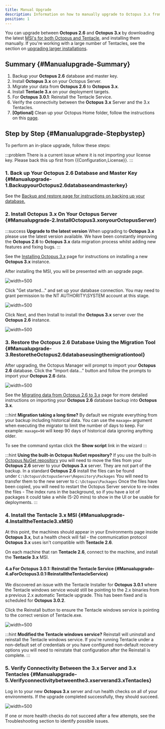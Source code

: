 ```yaml
---
title: Manual Upgrade
description: Information on how to manually upgrade to Octopus 3.x from Octopus 2.6.
position: 1
---
```


You can upgrade between **Octopus 2.6** and **Octopus 3.x** by downloading the latest [MSI's for both Octopus and Tentacle](https://octopusdeploy.com/download), and installing them manually. If you're working with a large number of Tentacles, see the section on [upgrading larger installations](/docs/administration/upgrading/upgrading-from-octopus-2.6/index.md).

## Summary {#Manualupgrade-Summary}

1. Backup your **Octopus 2.6** database and master key.
2. Install **Octopus 3.x** on your Octopus Server.
3. Migrate your data from **Octopus 2.6** to **Octopus 3.x**.
4. Install **Tentacle 3.x** on your deployment targets.
 1. For **Octopus 3.0.1**: Reinstall the Tentacle Service.
5. Verify the connectivity between the **Octopus 3.x** Server and the 3.x Tentacles.
6. **[Optional]** Clean up your Octopus Home folder, follow the instructions on this [page](/docs/administration/server-configuration-and-file-storage\index.md#ServerconfigurationandFilestorage-CleanUp).

## Step by Step {#Manualupgrade-Stepbystep}

To perform an in-place upgrade, follow these steps:

:::problem
There is a current issue where it is not importing your license key. Please back this up first from {{Configuration,License}}.
:::

### 1. Back up Your Octopus 2.6 Database and Master Key {#Manualupgrade-1.BackupyourOctopus2.6databaseandmasterkey}

See the [Backup and restore](/docs/administration/upgrading/upgrading-from-octopus-2.6/backup-2.6.md)[ page for instructions on backing up your database.](/docs/administration/upgrading/upgrading-from-octopus-2.6/backup-2.6.md)

### 2. Install Octopus 3.x On Your Octopus Server {#Manualupgrade-2.InstallOctopus3.xonyourOctopusServer}

:::success
**Upgrade to the latest version**
When upgrading to **Octopus 3.x** please use the latest version available. We have been constantly improving the **Octopus 2.6** to **Octopus 3.x** data migration process whilst adding new features and fixing bugs.
:::

See the [Installing Octopus 3.x](/docs/installation/index.md) page for instructions on installing a new **Octopus 3.x** instance.

After installing the MSI, you will be presented with an upgrade page.

![](/docs/images/3048132/3278008.png "width=500")

Click "Get started..." and set up your database connection. You may need to grant permission to the NT AUTHORITY\SYSTEM account at this stage.

![](/docs/images/3048132/3278007.png "width=500")

Click Next, and then Install to install the **Octopus 3.x** server over the **Octopus 2.6** instance.

![](/docs/images/3048132/3278006.png "width=500")

### 3. Restore the Octopus 2.6 Database Using the Migration Tool {#Manualupgrade-3.RestoretheOctopus2.6databaseusingthemigrationtool}

After upgrading, the Octopus Manager will prompt to import your **Octopus 2.6** database. Click the "Import data..." button and follow the prompts to import your **Octopus 2.6** data.

![](/docs/images/3048132/3278005.png "width=500")

See the [Migrating data from Octopus 2.6 to 3.x](/docs/administration/upgrading/upgrading-from-octopus-2.6/migrating-data-from-octopus-2.6-to-3.x.md) page for more detailed instructions on importing your **Octopus 2.6** database backup into **Octopus 3.x**.

:::hint
**Migration taking a long time?**
By default we migrate everything from your backup including historical data. You can use the `maxage=` argument when executing the migrator to limit the number of days to keep. For example: `maxage=90` will keep 90 days of historical data ignoring anything older.

To see the command syntax click the **Show script** link in the wizard
:::

:::hint
**Using the built-in Octopus NuGet repository?**
If you use the built-in [Octopus NuGet repository](/docs/packaging-applications/package-repositories/index.md) you will need to move the files from your **Octopus 2.6** server to your **Octopus 3.x** server. They are not part of the backup.
In a standard **Octopus 2.6** install the files can be found under `C:\Octopus\OctopusServer\Repository\Packages`
You will need to transfer them to the new server to `C:\Octopus\Packages` Once the files have been copied, you will need to restart the Octopus Server service to re-index the files - The index runs in the background, so if you have a lot of packages it could take a while (5-20 mins) to show in the UI or be usable for deployments.
:::

### 4. Install the Tentacle 3.x MSI {#Manualupgrade-4.InstalltheTentacle3.xMSI}

At this point, the machines should appear in your Environments page inside **Octopus 3.x**, but a health check will fail - the communication protocol **Octopus 3.x** uses isn't compatible with **Tentacle 2.6**.

On each machine that ran **Tentacle 2.6**, connect to the machine, and install the **Tentacle 3.x** MSI.

#### 4.a For Octopus 3.0.1: Reinstall the Tentacle Service {#Manualupgrade-4.aForOctopus3.0.1:ReinstalltheTentacleService}

We discovered an issue with the Tentacle Installer for **Octopus 3.0.1** where the Tentacle windows service would still be pointing to the 2.x binaries from a previous 2.x automatic Tentacle upgrade. This has been fixed and is scheduled for **Octopus 3.0.2**.

Click the Reinstall button to ensure the Tentacle windows service is pointing to the correct version of Tentacle.exe.

![](/docs/images/3048134/3278285.png "width=500")

:::hint
**Modified the Tentacle windows service?**
Reinstall will uninstall and reinstall the Tentacle windows service. If you're running Tentacle under a non-default set of credentials or you have configured non-default recovery options you will need to reinstate that configuration after the Reinstall is complete.
:::

### 5. Verify Connectivity Between the 3.x Server and 3.x Tentacles {#Manualupgrade-5.Verifyconnectivitybetweenthe3.xserverand3.xTentacles}

Log in to your new **Octopus 3.x** server and run health checks on all of your environments. If the upgrade completed successfully, they should succeed.

![](/docs/images/3048132/3278009.png "width=500")

If one or more health checks do not succeed after a few attempts, see the Troubleshooting section to identify possible issues.
